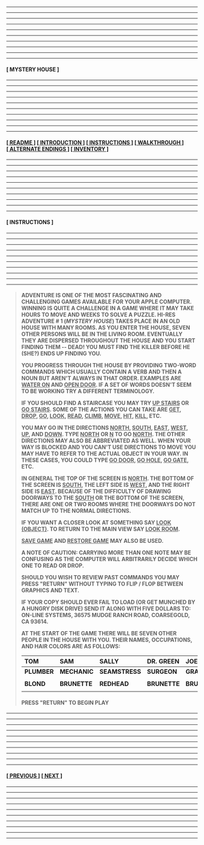 
---
---
---
---
---
---
---
---
---
---
  
####

****[&nbsp;MYSTERY HOUSE&nbsp;]****

####

---
---
---
---
---
---
---
---
---
---

####

****[[&nbsp;README&nbsp;]](/readme.md) [[&nbsp;INTRODUCTION&nbsp;]](/introduction.md) [[&nbsp;INSTRUCTIONS&nbsp;]](#instructions) [[&nbsp;WALKTHROUGH&nbsp;]](/walkthrough.md) [[&nbsp;ALTERNATE ENDINGS&nbsp;]](/alternateendings.md) [[&nbsp;INVENTORY&nbsp;]](/inventory.md)****

####

---
---
---
---
---
---
---
---
---
---

####

****<a name="instructions">[&nbsp;INSTRUCTIONS&nbsp;]</a>****

####

---
---
---
---
---
---
---
---
---
---

####

>**ADVENTURE IS ONE OF THE MOST FASCINATING AND CHALLENGING GAMES AVAILABLE FOR YOUR APPLE COMPUTER. WINNING IS QUITE A CHALLENGE IN A GAME WHERE IT MAY TAKE HOURS TO MOVE AND WEEKS TO SOLVE A PUZZLE. HI-RES ADVENTURE # 1 (*MYSTERY HOUSE*) TAKES PLACE IN AN OLD HOUSE WITH MANY ROOMS. AS YOU ENTER THE HOUSE, SEVEN OTHER PERSONS WILL BE IN THE LIVING ROOM. EVENTUALLY THEY ARE DISPERSED THROUGHOUT THE HOUSE AND YOU START FINDING THEM -- DEAD! YOU MUST FIND THE KILLER BEFORE HE (SHE?) ENDS UP FINDING YOU.**  
> 
>**YOU PROGRESS THROUGH THE HOUSE BY PROVIDING TWO-WORD COMMANDS WHICH USUALLY CONTAIN A VERB AND THEN A NOUN BUT AREN'T ALWAYS IN THAT ORDER. EXAMPLES ARE <ins>WATER ON</ins> AND <ins>OPEN DOOR</ins>. IF A SET OF WORDS DOESN'T SEEM TO BE WORKING TRY A DIFFERENT TERMINOLOGY.**  
> 
>**IF YOU SHOULD FIND A STAIRCASE YOU MAY TRY <ins>UP STAIRS</ins> OR <ins>GO STAIRS</ins>. SOME OF THE ACTIONS YOU CAN TAKE ARE <ins>GET</ins>, <ins>DROP</ins>, <ins>GO</ins>, <ins>LOOK</ins>, <ins>READ</ins>, <ins>CLIMB</ins>, <ins>MOVE</ins>, <ins>HIT</ins>, <ins>KILL</ins>, ETC.**  
>
>**YOU MAY GO IN THE DIRECTIONS <ins>NORTH</ins>, <ins>SOUTH</ins>, <ins>EAST</ins>, <ins>WEST</ins>, <ins>UP</ins>, AND <ins>DOWN</ins>. TYPE <ins>NORTH</ins> OR <ins>N</ins> TO GO <ins>NORTH</ins>. THE OTHER DIRECTIONS MAY ALSO BE ABBREVIATED AS WELL. WHEN YOUR WAY IS BLOCKED AND YOU CAN'T USE DIRECTIONS TO MOVE YOU MAY HAVE TO REFER TO THE ACTUAL OBJECT IN YOUR WAY. IN THESE CASES, YOU COULD TYPE <ins>GO DOOR</ins>, <ins>GO HOLE</ins>, <ins>GO GATE</ins>, ETC.**  
>
>**IN GENERAL THE TOP OF THE SCREEN IS <ins>NORTH</ins>. THE BOTTOM OF THE SCREEN IS <ins>SOUTH</ins>, THE LEFT SIDE IS <ins>WEST</ins>, AND THE RIGHT SIDE IS <ins>EAST</ins>. BECAUSE OF THE DIFFICULTY OF DRAWING DOORWAYS TO THE <ins>SOUTH</ins> OR THE BOTTOM OF THE SCREEN, THERE ARE ONE OR TWO ROOMS WHERE THE DOORWAYS DO NOT MATCH UP TO THE NORMAL DIRECTIONS.**  
>
>**IF YOU WANT A CLOSER LOOK AT SOMETHING SAY <ins>LOOK (OBJECT)</ins>. TO RETURN TO THE MAIN VIEW SAY <ins>LOOK ROOM</ins>.**  
>
>**<ins>SAVE GAME</ins> AND <ins>RESTORE GAME</ins> MAY ALSO BE USED.**  
>
>**A NOTE OF CAUTION: CARRYING MORE THAN ONE NOTE MAY BE CONFUSING AS THE COMPUTER WILL ARBITRARILY DECIDE WHICH ONE TO READ OR DROP.**  
>
>**SHOULD YOU WISH TO REVIEW PAST COMMANDS YOU MAY PRESS "RETURN" WITHOUT TYPING TO FLIP / FLOP BETWEEN GRAPHICS AND TEXT.**  
>
>**IF YOUR COPY SHOULD EVER FAIL TO LOAD (OR GET MUNCHED BY A HUNGRY DISK DRIVE) SEND IT ALONG WITH FIVE DOLLARS TO: ON-LINE SYSTEMS, 36575 MUDGE RANCH ROAD, COARSEGOLD, CA 93614.**  
>
>**AT THE START OF THE GAME THERE WILL BE SEVEN OTHER PEOPLE IN THE HOUSE WITH YOU. THEIR NAMES, OCCUPATIONS, AND HAIR COLORS ARE AS FOLLOWS:**  
>
>| **TOM** | **SAM** | **SALLY** | **DR. GREEN** | **JOE** | **BILL** | **DAISY** |
>| :--- | :--- | :--- | :--- | :--- | :--- | :--- |
>| **PLUMBER** | **MECHANIC** | **SEAMSTRESS** | **SURGEON** | **GRAVEDIGGER** | **BUTCHER** | **COOK** |
>|  |  |  |  |  |  |  |
>| **BLOND** | **BRUNETTE** | **REDHEAD** | **BRUNETTE** | **BRUNETTE** | **BLOND** | **BLOND** |
>|  |  |  |  |  |  |  |
>
>####
>
>**PRESS "RETURN" TO BEGIN PLAY**

####

---
---
---
---
---
---
---
---
---
---

####

****[[&nbsp;PREVIOUS&nbsp;]](/introduction.md) [[&nbsp;NEXT&nbsp;]](/walkthrough.md)****

####

---
---
---
---
---
---
---
---
---
---
